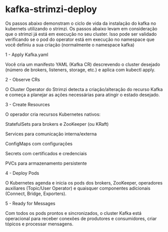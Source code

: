 # kafka-strimzi-deploy


Os passos abaixo demonstram o ciclo de vida da instalação do kafka no kubernets utilizando o strimzi. Os passos abaixo levam em consideração que o strimzi já está em execução no seu cluster. Isso pode ser validado verificando se o pod do operator está em execução no namespace que você definiu a sua criação (normalmente o namespace kafka)

1 - Apply Kafka.yaml

Você cria um manifesto YAML (Kafka CR) descrevendo o cluster desejado (número de brokers, listeners, storage, etc.) e aplica com kubectl apply.

2 - Observe CRs

O Cluster Operator do Strimzi detecta a criação/alteração do recurso Kafka e começa a planejar as ações necessárias para atingir o estado desejado.

3 - Create Resources

O operador cria recursos Kubernetes nativos:

StatefulSets para brokers e ZooKeeper (ou KRaft)

Services para comunicação interna/externa

ConfigMaps com configurações

Secrets com certificados e credenciais

PVCs para armazenamento persistente

4 - Deploy Pods

O Kubernetes agenda e inicia os pods dos brokers, ZooKeeper, operadores auxiliares (Topic/User Operator) e quaisquer componentes adicionais (Connect, Bridge, Exporters).

5 - Ready for Messages

Com todos os pods prontos e sincronizados, o cluster Kafka está operacional para receber conexões de produtores e consumidores, criar tópicos e processar mensagens.
